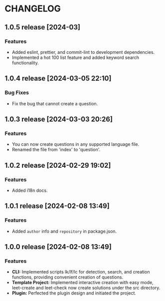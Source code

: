 # CHANGELOG

## 1.0.5 release [2024-03]

### Features

- Added eslint, prettier, and commit-lint to development dependencies.
- Implemented a hot 100 list feature and added keyword search functionality.

## 1.0.4 release [2024-03-05 22:10]

### Bug Fixes

- Fix the bug that cannot create a question.

## 1.0.3 release [2024-03-03 20:26]

### Features

- You can now create questions in any supported language file.
- Renamed the file from 'index' to 'question'.

## 1.0.2 release [2024-02-29 19:02]

### Features

- Added i18n docs.

## 1.0.1 release [2024-02-08 13:49]

### Features

- Added `author` info and `repository` in package.json.

## 1.0.0 release [2024-02-08 13:49]

### Features

- **CLI:** Implemented scripts lk/lf/lc for detection, search, and creation functions, providing convenient creation of questions.
- **Template Project:** Implemented interactive creation with easy mode, leet-create and leet-check now create solutions under the src directory.
- **Plugin:** Perfected the plugin design and initiated the project.
